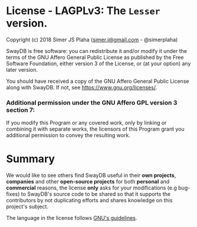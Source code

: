 # License - **LAGPLv3**: The `Lesser` version.

Copyright (c) 2018 Simer JS Plaha (simer.j@gmail.com - @simerplaha)

SwayDB is free software: you can redistribute it and/or modify
it under the terms of the GNU Affero General Public License as
published by the Free Software Foundation, either version 3 of the
License, or (at your option) any later version.

You should have received a copy of the GNU Affero General Public License
along with SwayDB. If not, see <https://www.gnu.org/licenses/>.

### Additional permission under the GNU Affero GPL version 3 section 7:
If you modify this Program or any covered work, only by linking or combining
it with separate works, the licensors of this Program grant you additional
permission to convey the resulting work.

# Summary

We would like to see others find SwayDB useful in their **own projects**, **companies** and other **open-source
projects** for both **personal** and **commercial** reasons, the license **only** asks for your modifications
(e.g bug-fixes) to SwayDB's source code to be shared so that it supports the contributors by not duplicating efforts and
shares knowledge on this project's subject.

The language in the license follows [GNU's guidelines](https://www.gnu.org/licenses/gpl-faq.en.html#GPLIncompatibleLibs).
